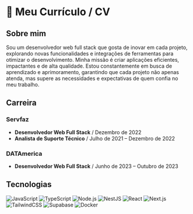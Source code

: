 # 💼 Meu Currículo / CV

## Sobre mim  
Sou um desenvolvedor web full stack que gosta de inovar em cada projeto, explorando novas funcionalidades e integrações de ferramentas para otimizar o desenvolvimento. Minha missão é criar aplicações eficientes, impactantes e de alta qualidade. Estou constantemente em busca de aprendizado e aprimoramento, garantindo que cada projeto não apenas atenda, mas supere as necessidades e expectativas de quem confia no meu trabalho.

## Carreira

### Servfaz
- **Desenvolvedor Web Full Stack** / Dezembro de 2022
- **Analista de Suporte Técnico** / Julho de 2021 – Dezembro de 2022

### DATAmerica
- **Desenvolvedor Web Full Stack** / Junho de 2023 – Outubro de 2023

## Tecnologias
![JavaScript](https://img.shields.io/badge/JavaScript-F7DF1E?style=for-the-badge&logo=javascript&logoColor=black) ![TypeScript](https://img.shields.io/badge/TypeScript-3178C6?style=for-the-badge&logo=typescript&logoColor=white) ![Node.js](https://img.shields.io/badge/Node.js-339933?style=for-the-badge&logo=node.js&logoColor=white) ![NestJS](https://img.shields.io/badge/NestJS-E0234E?style=for-the-badge&logo=nestjs&logoColor=white) ![React](https://img.shields.io/badge/React-61DAFB?style=for-the-badge&logo=react&logoColor=black) ![Next.js](https://img.shields.io/badge/Next.js-000000?style=for-the-badge&logo=next.js&logoColor=white) ![TailwindCSS](https://img.shields.io/badge/TailwindCSS-38B2AC?style=for-the-badge&logo=tailwind-css&logoColor=white) ![Supabase](https://img.shields.io/badge/Supabase-3ECF8E?style=for-the-badge&logo=supabase&logoColor=white) ![Docker](https://img.shields.io/badge/Docker-2496ED?style=for-the-badge&logo=docker&logoColor=white)

